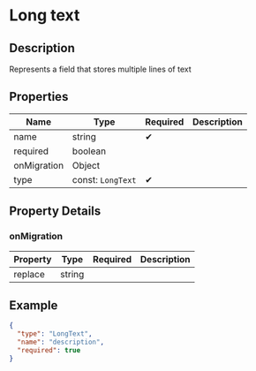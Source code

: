 # Long text

## Description

Represents a field that stores multiple lines of text

## Properties

| Name        | Type              | Required | Description |
| ----------- | ----------------- | -------- | ----------- |
| name        | string            | ✔       |             |
| required    | boolean           |          |             |
| onMigration | Object            |          |             |
| type        | const: `LongText` | ✔       |             |

## Property Details

### onMigration

| Property | Type   | Required | Description |
| -------- | ------ | -------- | ----------- |
| replace  | string |          |             |

## Example

```json
{
  "type": "LongText",
  "name": "description",
  "required": true
}
```
